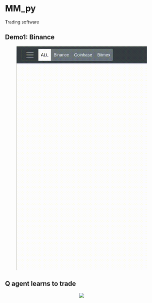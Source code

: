 # MM_py
Trading software

## Demo1: Binance
<p align="center"> <img src="projectFiles/mmpyD1.gif"/></p>

## Q agent learns to trade
<p align="center"> <img src="projectFiles/q_agentD1.gif"/></p>

